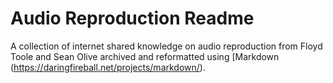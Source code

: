 # Audio Reproduction Readme
A collection of internet shared knowledge on audio reproduction from Floyd Toole and Sean Olive archived and reformatted using [Markdown (https://daringfireball.net/projects/markdown/).
